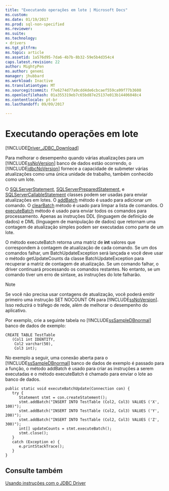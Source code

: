 ```yaml
---
title: "Executando operações em lote | Microsoft Docs"
ms.custom: 
ms.date: 01/19/2017
ms.prod: sql-non-specified
ms.reviewer: 
ms.suite: 
ms.technology:
- drivers
ms.tgt_pltfrm: 
ms.topic: article
ms.assetid: 1a576d95-7da6-4b7b-8b32-59e5b4d354c4
caps.latest.revision: 22
author: MightyPen
ms.author: genemi
manager: jhubbard
ms.workload: Inactive
ms.translationtype: MT
ms.sourcegitcommit: f7e6274d77a9cdd4de6cbcaef559ca99f77b3608
ms.openlocfilehash: 01a355319eb7c65bd87e25137e013b14406048c4
ms.contentlocale: pt-br
ms.lasthandoff: 09/09/2017

---
```

# <a name="performing-batch-operations"></a>Executando operações em lote
[!INCLUDE[Driver_JDBC_Download](../../includes/driver_jdbc_download.md)]

  Para melhorar o desempenho quando várias atualizações para um [!INCLUDE[ssNoVersion](../../includes/ssnoversion_md.md)] banco de dados estão ocorrendo, o [!INCLUDE[jdbcNoVersion](../../includes/jdbcnoversion_md.md)] fornece a capacidade de submeter várias atualizações como uma única unidade de trabalho, também conhecido como um lote.  
  
 O [SQLServerStatement](../../connect/jdbc/reference/sqlserverstatement-class.md), [SQLServerPreparedStatement](../../connect/jdbc/reference/sqlserverpreparedstatement-class.md), e [SQLServerCallableStatement](../../connect/jdbc/reference/sqlservercallablestatement-class.md) classes podem ser usadas para enviar atualizações em lotes. O [addBatch](../../connect/jdbc/reference/addbatch-method-sqlserverpreparedstatement.md) método é usado para adicionar um comando. O [clearBatch](../../connect/jdbc/reference/clearbatch-method-sqlserverpreparedstatement.md) método é usado para limpar a lista de comandos. O [executeBatch](../../connect/jdbc/reference/executebatch-method-sqlserverstatement.md) método é usado para enviar todos os comandos para processamento. Apenas as instruções DDL (linguagem de definição de dados) e DML (linguagem de manipulação de dados) que retornam uma contagem de atualização simples podem ser executadas como parte de um lote.  
  
 O método executeBatch retorna uma matriz de **int** valores que correspondem à contagem de atualização de cada comando. Se um dos comandos falhar, um BatchUpdateException será lançada e você deve usar o método getUpdateCounts da classe BatchUpdateException para recuperar a matriz de contagem de atualização. Se um comando falhar, o driver continuará processando os comandos restantes. No entanto, se um comando tiver um erro de sintaxe, as instruções do lote falharão.  
  
> [!NOTE]  
>  Se você não precisa usar contagens de atualização, você poderá emitir primeiro uma instrução SET NOCOUNT ON para [!INCLUDE[ssNoVersion](../../includes/ssnoversion_md.md)]. Isso reduzirá o tráfego de rede, além de melhorar o desempenho do aplicativo.  
  
 Por exemplo, crie a seguinte tabela no [!INCLUDE[ssSampleDBnormal](../../includes/sssampledbnormal_md.md)] banco de dados de exemplo:  
  
```  
CREATE TABLE TestTable   
   (Col1 int IDENTITY,   
    Col2 varchar(50),   
    Col3 int);  
```  
  
 No exemplo a seguir, uma conexão aberta para o [!INCLUDE[ssSampleDBnormal](../../includes/sssampledbnormal_md.md)] banco de dados de exemplo é passado para a função, o método addBatch é usado para criar as instruções a serem executadas e o método executeBatch é chamado para enviar o lote ao banco de dados.  
  
```  
public static void executeBatchUpdate(Connection con) {  
   try {  
      Statement stmt = con.createStatement();  
      stmt.addBatch("INSERT INTO TestTable (Col2, Col3) VALUES ('X', 100)");  
      stmt.addBatch("INSERT INTO TestTable (Col2, Col3) VALUES ('Y', 200)");  
      stmt.addBatch("INSERT INTO TestTable (Col2, Col3) VALUES ('Z', 300)");  
      int[] updateCounts = stmt.executeBatch();  
      stmt.close();  
   }  
   catch (Exception e) {  
      e.printStackTrace();  
   }  
}  
```  
  
## <a name="see-also"></a>Consulte também  
 [Usando instruções com o JDBC Driver](../../connect/jdbc/using-statements-with-the-jdbc-driver.md)  
  
  

